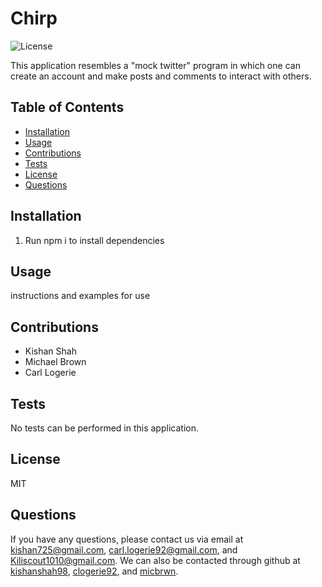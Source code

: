 # Chirp

![License](https://img.shields.io/badge/license-MIT-green.png)

This application resembles a "mock twitter" program in which one can create an account and make posts and comments to interact with others.

## Table of Contents
* [Installation](#installation)
* [Usage](#usage)
* [Contributions](#contributions)
* [Tests](#tests)
* [License](#license)
* [Questions](#questions)

## Installation
1. Run npm i to install dependencies

## Usage
instructions and examples for use

## Contributions
- Kishan Shah
- Michael Brown
- Carl Logerie

## Tests
No tests can be performed in this application.

## License
MIT

## Questions
If you have any questions, please contact us via email at [kishan725@gmail.com](mailto:kishan725@gmail.com), [carl.logerie92@gmail.com](mailto:carl.logerie92@gmail.com), and [Kiliscout1010@gmail.com](mailto:Kiliscout1010@gmail.com). We can also be contacted through github at [kishanshah98](https://github.com/kishanshah98), [clogerie92](https://github.com/clogerie92), and [micbrwn](https://github.com/micbrwn).
